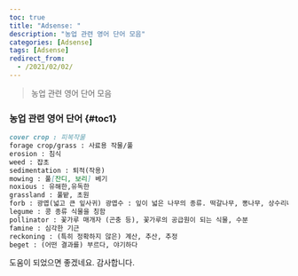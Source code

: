 ```yaml
---
toc: true
title: "Adsense: "
description: "농업 관련 영어 단어 모음" 
categories: [Adsense]
tags: [Adsense]
redirect_from:
  - /2021/02/02/
---
```


> 농업 관련 영어 단어 모음

### 농업 관련 영어 단어 {#toc1}

```md
cover crop : 피복작물
forage crop/grass : 사료용 작물/풀
erosion : 침식
weed : 잡초
sedimentation : 퇴적(작용)
mowing : 풀[잔디, 보리] 베기
noxious : 유해한,유독한
grassland : 풀밭, 초원
forb : 광엽(넓고 큰 잎사귀) 광엽수 : 잎이 넓은 나무의 종류. 떡갈나무, 뽕나무, 상수리나무, 오동나무 따위가 있다
legume : 콩 종류 식물을 칭함
pollinator : 꽃가루 매개자 (곤충 등), 꽃가루의 공급원이 되는 식물, 수분
famine : 심각한 기근
reckoning : (특히 정확하지 않은) 계산, 추산, 추정
beget : (어떤 결과를) 부르다, 야기하다
```



도움이 되었으면 좋겠네요. 감사합니다.

[^1]: This is a footnote.

[kramdown]: https://kramdown.gettalong.org/
[My Blog]: https://marindie.github.io